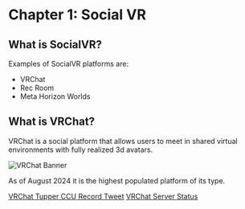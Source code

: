 # Chapter 1: Social VR
## What is SocialVR?

Examples of SocialVR platforms are:
- VRChat
- Rec Room
- Meta Horizon Worlds

## What is VRChat?
VRChat is a social platform that allows users to meet in shared virtual environments with fully realized 3d avatars.

![VRChat Banner](images/01_VRChatBanner)

As of August 2024 it is the highest populated platform of its type.

[VRChat Tupper CCU Record Tweet](https://x.com/dtupper/status/1832624565580919017)
[VRChat Server Status](https://status.vrchat.com/)

